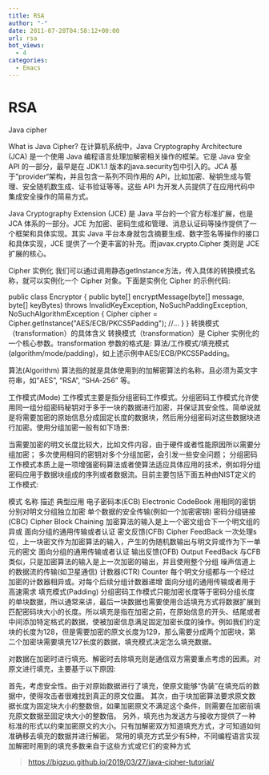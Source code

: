 ```yaml
---
title: RSA
author: "-"
date: 2011-07-28T04:58:12+00:00
url: rsa
bot_views:
  - 4
categories:
  - Emacs
---
```

# RSA

Java cipher

What is Java Cipher?
在计算机系统中，Java Cryptography Architecture (JCA) 是一个使用 Java 编程语言处理加解密相关操作的框架。它是 Java 安全 API 的一部分，最早是在 JDK1.1 版本的java.security包中引入的。JCA 基于”provider“架构，并且包含一系列不同作用的 API，比如加密、秘钥生成与管理、安全随机数生成、证书验证等等。这些 API 为开发人员提供了在应用代码中集成安全操作的简易方式。

Java Cryptography Extension (JCE) 是 Java 平台的一个官方标准扩展，也是 JCA 体系的一部分。JCE 为加密、密码生成和管理、消息认证码等操作提供了一个框架和具体实现。其实 Java 平台本身就包含摘要生成、数字签名等操作的接口和具体实现，JCE 提供了一个更丰富的补充。而javax.crypto.Cipher 类则是 JCE 扩展的核心。

Cipher 实例化
我们可以通过调用静态getInstance方法，传入具体的转换模式名称，就可以实例化一个 Cipher 对象。下面是实例化 Cipher 的示例代码: 

public class Encryptor {
	public byte[] encryptMessage(byte[] message, byte[] keyBytes) 
  throws InvalidKeyException, NoSuchPaddingException, NoSuchAlgorithmException {
    Cipher cipher = Cipher.getInstance("AES/ECB/PKCS5Padding");
    //...
	}
}
转换模式（transformation）的具体含义
转换模式（transformation）是 Cipher 实例化的一个核心参数。transformation 参数的格式是: 算法/工作模式/填充模式(algorithm/mode/padding)，如上述示例中AES/ECB/PKCS5Padding。

算法(Algorithm)
算法指的就是具体使用到的加解密算法的名称，且必须为英文字符串，如”AES”, “RSA”, “SHA-256” 等。

工作模式(Mode)
工作模式主要是指分组密码工作模式。分组密码工作模式允许使用同一组分组密码秘钥对于多于一块的数据进行加密，并保证其安全性。简单说就是将需要加密的原始信息分成固定长度的数据块，然后用分组密码对这些数据块进行加密。使用分组加密一般有如下场景: 

当需要加密的明文长度比较大，比如文件内容，由于硬件或者性能原因所以需要分组加密；
多次使用相同的密钥对多个分组加密，会引发一些安全问题；
分组密码工作模式本质上是一项增强密码算法或者使算法适应具体应用的技术，例如将分组密码应用于数据块组成的序列或者数据流。目前主要包括下面五种由NIST定义的工作模式: 

模式	名称	描述	典型应用
电子密码本(ECB)	Electronic CodeBook	用相同的密钥分别对明文分组独立加密	单个数据的安全传输(例如一个加密密钥)
密码分组链接(CBC)	Cipher Block Chaining	加密算法的输入是上一个密文组合下一个明文组的异或	面向分组的通用传输或者认证
密文反馈(CFB)	Cipher FeedBack	一次处理s位，上一块密文作为加密算法的输入，产生的伪随机数输出与明文异或作为下一单元的密文	面向分组的通用传输或者认证
输出反馈(OFB)	Output FeedBack	与CFB类似，只是加密算法的输入是上一次加密的输出，并且使用整个分组	噪声信道上的数据流的传输(如卫星通信)
计数器(CTR)	Counter	每个明文分组都与一个经过加密的计数器相异或。对每个后续分组计数器递增	面向分组的通用传输或者用于高速需求
填充模式(Padding)
分组密码工作模式只能加密长度等于密码分组长度的单块数据，所以通常来讲，最后一块数据也需要使用合适填充方式将数据扩展到匹配密码块大小的长度。所以填充是指在加密之前，在原始信息的开头、结尾或者中间添加特定格式的数据，使被加密信息满足固定加密长度的操作。例如我们约定块的长度为128，但是需要加密的原文长度为129，那么需要分成两个加密块，第二个加密块需要填充127长度的数据，填充模式决定怎么填充数据。

对数据在加密时进行填充、解密时去除填充则是通信双方需要重点考虑的因素。对原文进行填充，主要基于以下原因: 

首先，考虑安全性。由于对原始数据进行了填充，使原文能够“伪装”在填充后的数据中，使得攻击者很难找到真正的原文位置。
其次，由于块加密算法要求原文数据长度为固定块大小的整数倍，如果加密原文不满足这个条件，则需要在加密前填充原文数据至固定块大小的整数倍。
另外，填充也为发送方与接收方提供了一种标准的形式以约束加密原文的大小。只有加解密双方知道填充方式，才可知道如何准确移去填充的数据并进行解密。
常用的填充方式至少有5种，不同编程语言实现加解密时用到的填充多数来自于这些方式或它们的变种方式


>https://bigzuo.github.io/2019/03/27/java-cipher-tutorial/
